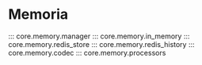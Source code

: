 # Memoria
::: core.memory.manager
::: core.memory.in_memory
::: core.memory.redis_store
::: core.memory.redis_history
::: core.memory.codec
::: core.memory.processors
